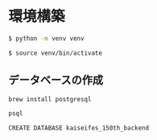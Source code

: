# 環境構築
```bash
$ python -m venv venv
```
```bash
$ source venv/bin/activate
```
## データベースの作成
```bash
brew install postgresql
```
```bash
psql
```
```bash
CREATE DATABASE kaiseifes_150th_backend
```

